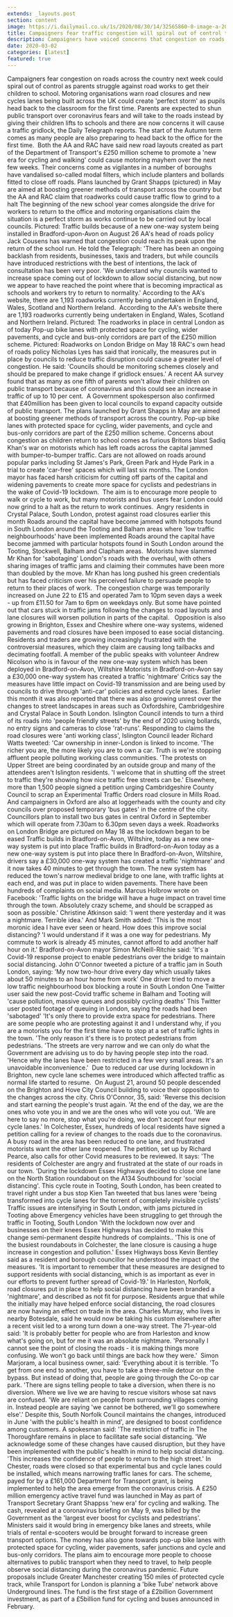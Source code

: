 ```yaml
---
extends: _layouts.post
section: content
image: https://i.dailymail.co.uk/1s/2020/08/30/14/32565860-0-image-a-20_1598792542610.jpg 
title: Campaigners fear traffic congestion will spiral out of control this week 
description: Campaigners have voiced concerns that congestion on roads across the country could spiral out of control as parents struggle against road works to get their children to school. 
date: 2020-03-02 
categories: [latest] 
featured: true 
--- 
```

Campaigners fear congestion on roads across the country next week could spiral out of control as parents struggle against road works to get their children to school.
Motoring organisations warn road closures and new cycles lanes being built across the UK could create 'perfect storm' as pupils head back to the classroom for the first time.
Parents are expected to shun public transport over coronavirus fears and will take to the roads instead by giving their children lifts to schools and there are now concerns it will cause a traffic gridlock, the Daily Telegraph reports.
The start of the Autumn term comes as many people are also preparing to head back to the office for the first time. 
Both the AA and RAC have said new road layouts created as part of the Department of Transport's £250 million scheme to promote a 'new era for cycling and walking' could cause motoring mayhem over the next few weeks.
Their concerns come as vigilantes in a number of boroughs have vandalised so-called modal filters, which include planters and bollards fitted to close off roads.
Plans launched by Grant Shapps (pictured) in May are aimed at boosting greener methods of transport across the country but the AA and RAC claim that roadworks could cause traffic flow to grind to a halt
The beginning of the new school year comes alongside the drive for workers to return to the office and motoring organisations claim the situation is a perfect storm as works continue to be carried out by local councils. Pictured: Traffic builds because of a new one-way system being installed in Bradford-upon-Avon on August 26
AA's head of roads policy Jack Cousens has warned that congestion could reach its peak upon the return of the school run.
He told the Telegraph: 'There has been an ongoing backlash from residents, businesses, taxis and traders, but while councils have introduced restrictions with the best of intentions, the lack of consultation has been very poor.
'We understand why councils wanted to increase space coming out of lockdown to allow social distancing, but now we appear to have reached the point where that is becoming impractical as schools and workers try to return to normality.'
According to the AA's website, there are 1,193 roadworks currently being undertaken in England, Wales, Scotland and Northern Ireland. 
According to the AA's website there are 1,193 roadworks currently being undertaken in England, Wales, Scotland and Northern Ireland. Pictured: The roadworks in place in central London as of today
Pop-up bike lanes with protected space for cycling, wider pavements, and cycle and bus-only corridors are part of the £250 million scheme. Pictured: Roadworks on London Bridge on May 18
RAC's own head of roads policy Nicholas Lyes has said that ironically, the measures put in place by councils to reduce traffic disruption could cause a greater level of congestion.
He said: 'Councils should be monitoring schemes closely and should be prepared to make change if gridlock ensues.'
A recent AA survey found that as many as one fifth of parents won't allow their children on public transport because of coronavirus and this could see an increase in traffic of up to 10 per cent. 
A Government spokesperson also confirmed that £40million has been given to local councils to expand capacity outside of public transport.
The plans launched by Grant Shapps in May are aimed at boosting greener methods of transport across the country.
Pop-up bike lanes with protected space for cycling, wider pavements, and cycle and bus-only corridors are part of the £250 million scheme.
Concerns about congestion as children return to school comes as furious Britons blast Sadiq Khan's war on motorists which has left roads across the capital jammed with bumper-to-bumper traffic.
Cars are not allowed on roads around popular parks including St James's Park, Green Park and Hyde Park in a trial to create 'car-free' spaces which will last six months.
The London mayor has faced harsh criticism for cutting off parts of the capital and widening pavements to create more space for cyclists and pedestrians in the wake of Covid-19 lockdown. 
The aim is to encourage more people to walk or cycle to work, but many motorists and bus users fear London could now grind to a halt as the return to work continues. 
Angry residents in Crystal Palace, South London, protest against road closures earlier this month
Roads around the capital have become jammed with hotspots found in South London around the Tooting and Balham areas where 'low traffic neighbourhoods' have been implemented
Roads around the capital have become jammed with particular hotspots found in South London around the Tooting, Stockwell, Balham and Clapham areas. 
Motorists have slammed Mr Khan for 'sabotaging' London's roads with the overhaul, with others sharing images of traffic jams and claiming their commutes have been more than doubled by the move.
Mr Khan has long pushed his green credentials but has faced criticism over his perceived failure to persuade people to return to their places of work. 
The congestion charge was temporarily increased on June 22 to £15 and operated 7am to 10pm seven days a week - up from £11.50 for 7am to 6pm on weekdays only.
But some have pointed out that cars stuck in traffic jams following the changes to road layouts and lane closures will worsen pollution in parts of the capital.  
Opposition is also growing in Brighton, Essex and Cheshire where one-way systems, widened pavements and road closures have been imposed to ease social distancing.
Residents and traders are growing increasingly frustrated with the controversial measures, which they claim are causing long tailbacks and decimating footfall.
A member of the public speaks with volunteer Andrew Nicolson who is in favour of the new one-way system which has been deployed in Bradford-on-Avon, Wiltshire
Motorists in Bradford-on-Avon say a £30,000 one-way system has created a traffic 'nightmare'
Critics say the measures have little impact on Covid-19 transmission and are being used by councils to drive through 'anti-car' policies and extend cycle lanes. 
Earlier this month it was also reported that there was also growing unrest over the changes to street landscapes in areas such as Oxfordshire, Cambridgeshire and Crystal Palace in South London.
Islington Council intends to turn a third of its roads into 'people friendly streets' by the end of 2020 using bollards, no entry signs and cameras to close 'rat-runs'.
Responding to claims the road closures were 'anti working class', Islington Council leader Richard Watts tweeted: 'Car ownership in inner-London is linked to income.
'The richer you are, the more likely you are to own a car. Truth is we're stopping affluent people polluting working class communities.
'The protests on Upper Street are being coordinated by an outside group and many of the attendees aren't Islington residents.
'I welcome that in shutting off the street to traffic they're showing how nice traffic free streets can be.'
Elsewhere, more than 1,500 people signed a petition urging Cambridgeshire County Council to scrap an Experimental Traffic Orders road closure in Mills Road.
And campaigners in Oxford are also at loggerheads with the county and city councils over proposed temporary 'bus gates' in the centre of the city.
Councillors plan to install two bus gates in central Oxford in September which will operate from 7.30am to 6.30pm seven days a week.
Roadworks on London Bridge are pictured on May 18 as the lockdown began to be eased
Traffic builds in Bradford-on-Avon, Wiltshire, today as a new one-way system is put into place
Traffic builds in Bradford-on-Avon today as a new one-way system is put into place there
In Bradford-on-Avon, Wiltshire, drivers say a £30,000 one-way system has created a traffic 'nightmare' and it now takes 40 minutes to get through the town.
The new system has reduced the town's narrow medieval bridge to one lane, with traffic lights at each end, and was put in place to widen pavements.
There have been hundreds of complaints on social media.
Marcus Holbrow wrote on Facebook: 'Traffic lights on the bridge will have a huge impact on travel time through the town. Absolutely crazy scheme, and should be scrapped as soon as possible.'
Christine Atkinson said: 'I went there yesterday and it was a nightmare. Terrible idea.'
And Mark Smith added: 'This is the most moronic idea I have ever seen or heard. How does this improve social distancing?
'I would understand if it was a one way for pedestrians. My commute to work is already 45 minutes, cannot afford to add another half hour on it.'
Bradford-on-Avon mayor Simon McNeill-Ritchie said: 'It's a Covid-19 response project to enable pedestrians over the bridge to maintain social distancing.
John O'Connor tweeted a picture of a traffic jam in South London, saying: 'My now two-hour drive every day which usually takes about 50 minutes to an hour home from work'
One driver tried to move a low traffic neighbourhood box blocking a route in South London
One Twitter user said the new post-Covid traffic scheme in Balham and Tooting will 'cause pollution, massive queues and possibly cycling deaths'
This Twitter user posted footage of queuing in London, saying the roads had been 'sabotaged'
'It's only there to provide extra space for pedestrians. There are some people who are protesting against it and I understand why, if you are a motorists you for the first time have to stop at a set of traffic lights in the town.
'The only reason it's there is to protect pedestrians from pedestrians.
'The streets are very narrow and we can only do what the Government are advising us to do by having people step into the road.
'Hence why the lanes have been restricted in a few very small areas. It's an unavoidable inconvenience.' 
Due to reduced car use during lockdown in Brighton, new cycle lane schemes were introduced which affected traffic as normal life started to resume. 
On August 21, around 50 people descended on the Brighton and Hove City Council building to voice their opposition to the changes across the city.
Chris O'Connor, 35, said: 'Reverse this decision and start earning the people's trust again.
'At the end of the day, we are the ones who vote you in and we are the ones who will vote you out.
'We are here to say no more, stop what you're doing, we don't accept four new cycle lanes.'
In Colchester, Essex, hundreds of local residents have signed a petition calling for a review of changes to the roads due to the coronavirus.
A busy road in the area has been reduced to one lane, and frustrated motorists want the other lane reopened.
The petition, set up by Richard Pearce, also calls for other Covid measures to be reviewed.
It says: 'The residents of Colchester are angry and frustrated at the state of our roads in our town.
'During the lockdown Essex Highways decided to close one lane on the North Station roundabout on the A134 Southbound for 'social distancing'.
This cycle route in Tooting, South London, has been created to travel right under a bus stop
Kien Tan tweeted that bus lanes were 'being transformed into cycle lanes for the torrent of completely invisible cyclists'
Traffic issues are intensifying in South London, with jams pictured in Tooting above
Emergency vehicles have been struggling to get through the traffic in Tooting, South London
'With the lockdown now over and businesses on their knees Essex Highways has decided to make this change semi-permanent despite hundreds of complaints..
'This is one of the busiest roundabouts in Colchester, the lane closure is causing a huge increase in congestion and pollution.'
Essex Highways boss Kevin Bentley said as a resident and borough councillor he understood the impact of the measures.
'It is important to remember that these measures are designed to support residents with social distancing, which is as important as ever in our efforts to prevent further spread of Covid-19.'
In Harleston, Norfolk, road closures put in place to help social distancing have been branded a 'nightmare', and described as not fit for purpose.
Residents argue that while the initially may have helped enforce social distancing, the road closures are now having an effect on trade in the area.
Charles Murray, who lives in nearby Botesdale, said he would now be taking his custom elsewhere after a recent visit led to a wrong turn down a one-way street.
The 71-year-old said: 'It is probably better for people who are from Harleston and know what's going on, but for me it was an absolute nightmare.
'Personally I cannot see the point of closing the roads - it is making things more confusing. We won't go back until things are back how they were.' 
Simon Marjoram, a local business owner, said: 'Everything about it is terrible.
'To get from one end to another, you have to take a three-mile detour on the bypass. But instead of doing that, people are going through the Co-op car park.
'There are signs telling people to take a diversion, when there is no diversion. Where we live we are having to rescue visitors whose sat navs are confused.
'We are reliant on people from surrounding villages coming in. Instead people are saying 'we cannot be bothered, we'll go somewhere else'.'
Despite this, South Norfolk Council maintains the changes, introduced in June 'with the public's health in mind', are designed to boost confidence among customers.
A spokesman said: 'The restriction of traffic in The Thoroughfare remains in place to facilitate safe social distancing.
'We acknowledge some of these changes have caused disruption, but they have been implemented with the public's health in mind to help social distancing.
'This increases the confidence of people to return to the high street.'
In Chester, roads were closed so that experimental bus and cycle lanes could be installed, which means narrowing traffic lanes for cars.
The scheme, payed for by a £161,000 Department for Transport grant, is being implemented to help the area emerge from the coronavirus crisis.
A £250 million emergency active travel fund was launched in May as part of Transport Secretary Grant Shappss 'new era' for cycling and walking.
The cash, revealed at a coronavirus briefing on May 9, was billed by the Government as the 'largest ever boost for cyclists and pedestrians'.
Ministers said it would bring in emergency bike lanes and streets, while trials of rental e-scooters would be brought forward to increase green transport options.
The money has also gone towards pop-up bike lanes with protected space for cycling, wider pavements, safer junctions and cycle and bus-only corridors.
The plans aim to encourage more people to choose alternatives to public transport when they need to travel, to help people observe social distancing during the coronavirus pandemic.
Future proposals include Greater Manchester creating 150 miles of protected cycle track, while Transport for London is planning a 'bike Tube' network above Underground lines.
The fund is the first stage of a £2billion Government investment, as part of a £5billion fund for cycling and buses announced in February.
